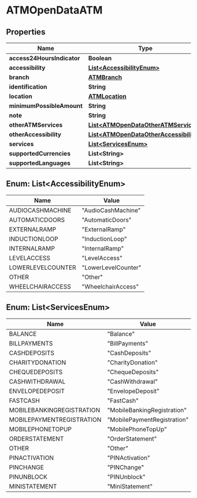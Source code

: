 
# ATMOpenDataATM

## Properties
Name | Type | Description | Notes
------------ | ------------- | ------------- | -------------
**access24HoursIndicator** | **Boolean** |  |  [optional]
**accessibility** | [**List&lt;AccessibilityEnum&gt;**](#List&lt;AccessibilityEnum&gt;) |  |  [optional]
**branch** | [**ATMBranch**](ATMBranch.md) |  |  [optional]
**identification** | **String** |  |  [optional]
**location** | [**ATMLocation**](ATMLocation.md) |  |  [optional]
**minimumPossibleAmount** | **String** |  |  [optional]
**note** | **String** |  |  [optional]
**otherATMServices** | [**List&lt;ATMOpenDataOtherATMServices&gt;**](ATMOpenDataOtherATMServices.md) |  |  [optional]
**otherAccessibility** | [**List&lt;ATMOpenDataOtherAccessibility&gt;**](ATMOpenDataOtherAccessibility.md) |  |  [optional]
**services** | [**List&lt;ServicesEnum&gt;**](#List&lt;ServicesEnum&gt;) |  |  [optional]
**supportedCurrencies** | **List&lt;String&gt;** |  |  [optional]
**supportedLanguages** | **List&lt;String&gt;** |  |  [optional]


<a name="List<AccessibilityEnum>"></a>
## Enum: List&lt;AccessibilityEnum&gt;
Name | Value
---- | -----
AUDIOCASHMACHINE | &quot;AudioCashMachine&quot;
AUTOMATICDOORS | &quot;AutomaticDoors&quot;
EXTERNALRAMP | &quot;ExternalRamp&quot;
INDUCTIONLOOP | &quot;InductionLoop&quot;
INTERNALRAMP | &quot;InternalRamp&quot;
LEVELACCESS | &quot;LevelAccess&quot;
LOWERLEVELCOUNTER | &quot;LowerLevelCounter&quot;
OTHER | &quot;Other&quot;
WHEELCHAIRACCESS | &quot;WheelchairAccess&quot;


<a name="List<ServicesEnum>"></a>
## Enum: List&lt;ServicesEnum&gt;
Name | Value
---- | -----
BALANCE | &quot;Balance&quot;
BILLPAYMENTS | &quot;BillPayments&quot;
CASHDEPOSITS | &quot;CashDeposits&quot;
CHARITYDONATION | &quot;CharityDonation&quot;
CHEQUEDEPOSITS | &quot;ChequeDeposits&quot;
CASHWITHDRAWAL | &quot;CashWithdrawal&quot;
ENVELOPEDEPOSIT | &quot;EnvelopeDeposit&quot;
FASTCASH | &quot;FastCash&quot;
MOBILEBANKINGREGISTRATION | &quot;MobileBankingRegistration&quot;
MOBILEPAYMENTREGISTRATION | &quot;MobilePaymentRegistration&quot;
MOBILEPHONETOPUP | &quot;MobilePhoneTopUp&quot;
ORDERSTATEMENT | &quot;OrderStatement&quot;
OTHER | &quot;Other&quot;
PINACTIVATION | &quot;PINActivation&quot;
PINCHANGE | &quot;PINChange&quot;
PINUNBLOCK | &quot;PINUnblock&quot;
MINISTATEMENT | &quot;MiniStatement&quot;




